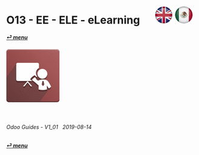 # O13 - EE - ELE - eLearning &nbsp;&nbsp;&nbsp;&nbsp; [![en-uk](/doc/img/flg/en-uk-flg-btn-sml.png)](/en-uk/o13/ee/ele/en-uk-o13-ee-ele-guides.md) [ ![es-mx](/doc/img/flg/es-mx-flg-btn-sml.png)](/es-mx/o13/ee/ele/es-mx-o13-ee-ele-guides.md)
#### [_&#x23CE; menu_](/en-uk/o13/ee/en-uk-o13-ee-guides-menu.md "Back to EE menu")  
### ![ele](/doc/img/app/big/ele.png)
[ⱽ¹²³⁴⁵⁶⁷⁸⁹⁰⁻]: # (ⱽ¹²³⁴⁵⁶⁷⁸⁹⁰⁻)

<br>

###### Odoo Guides - V1_01 &nbsp; 2019-08-14  
**[_&#x23CE; menu_](/en-uk/o13/ee/en-uk-o13-ee-guides-menu.md)**  
